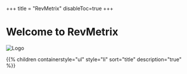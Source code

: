 +++
title = "RevMetrix"
disableToc=true
+++

# Welcome to RevMetrix
![Logo](https://raw.githubusercontent.com/YCP-Rev-Metrix/Wiki/main/static/images/logo.png?lightbox=false&height=200px)

{{% children containerstyle="ul" style="li" sort="title" description="true" %}}

